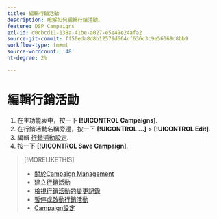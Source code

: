 ```yaml
---
title: 編輯行銷活動
description: 瞭解如何編輯行銷活動。
feature: DSP Campaigns
exl-id: d0cbcd11-138a-41be-a027-e5e49e24afa2
source-git-commit: ff50eda8d8b12579d664cf636c3c9e56069d8bb9
workflow-type: tm+mt
source-wordcount: '48'
ht-degree: 2%

---
```


# 編輯行銷活動

1. 在主功能表中，按一下 **[!UICONTROL Campaigns]**.
1. 在行銷活動名稱旁邊，按一下  **[!UICONTROL ...]** > **[!UICONTROL Edit]**.
1. 編輯 [行銷活動設定](campaign-settings.md).
1. 按一下 **[!UICONTROL Save Campaign]**.

>[!MORELIKETHIS]
>
>* [關於Campaign Management](campaign-about.md)
>* [建立行銷活動](campaign-create.md)
>* [檢視行銷活動的變更記錄](campaign-change-log.md)
>* [暫停或啟動行銷活動](campaign-pause-activate.md)
>* [Campaign設定](campaign-settings.md)

